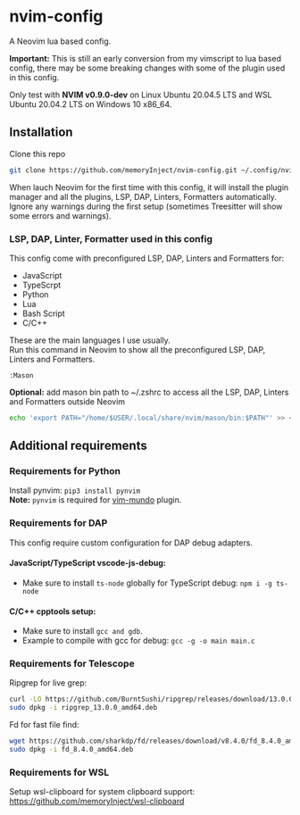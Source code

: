 # nvim-config

A Neovim lua based config.   

**Important:** This is still an early conversion from my vimscript to lua based config, there may be some breaking changes with some of the plugin used in this config. 

Only test with **NVIM v0.9.0-dev** on Linux Ubuntu 20.04.5 LTS and WSL Ubuntu 20.04.2 LTS on Windows 10 x86_64.


## Installation

Clone this repo

```bash
git clone https://github.com/memoryInject/nvim-config.git ~/.config/nvim
```

When lauch Neovim for the first time with this config, it will install the plugin manager and all the plugins, LSP, DAP, Linters, Formatters automatically. Ignore any warnings during the first setup (sometimes Treesitter will show some errors and warnings).

### LSP, DAP, Linter, Formatter used in this config

This config come with preconfigured LSP, DAP, Linters and Formatters for:
- JavaScript 
- TypeScrpt 
- Python 
- Lua 
- Bash Script
- C/C++    

These are the main languages I use usually.   
Run this command in Neovim to show all the  preconfigured LSP, DAP, Linters and Formatters.
```vimscript
:Mason
```

**Optional:**  add mason bin path to ~/.zshrc to access all the LSP, DAP, Linters and Formatters outside Neovim
```bash
echo 'export PATH="/home/$USER/.local/share/nvim/mason/bin:$PATH"' >> ~/.zshrc
```

## Additional requirements
### Requirements for Python  
Install pynvim: `pip3 install pynvim`    
**Note:** `pynvim` is required for [vim-mundo](https://github.com/simnalamburt/vim-mundo/) plugin. 

### Requirements for DAP
This config require custom configuration for DAP debug adapters.     

#### JavaScript/TypeScript vscode-js-debug:   
  - Make sure to install `ts-node` globally for TypeScript debug: `npm i -g ts-node`   

#### C/C++ cpptools setup:  
  - Make sure to install `gcc and gdb`.
  - Example to compile with gcc for debug: `gcc -g -o main main.c`  

### Requirements for Telescope

Ripgrep for live grep:
```bash
curl -LO https://github.com/BurntSushi/ripgrep/releases/download/13.0.0/ripgrep_13.0.0_amd64.deb
sudo dpkg -i ripgrep_13.0.0_amd64.deb
```

Fd for fast file find:
```bash
wget https://github.com/sharkdp/fd/releases/download/v8.4.0/fd_8.4.0_amd64.deb
sudo dpkg -i fd_8.4.0_amd64.deb
```

### Requirements for WSL
Setup wsl-clipboard for system clipboard support: https://github.com/memoryInject/wsl-clipboard
